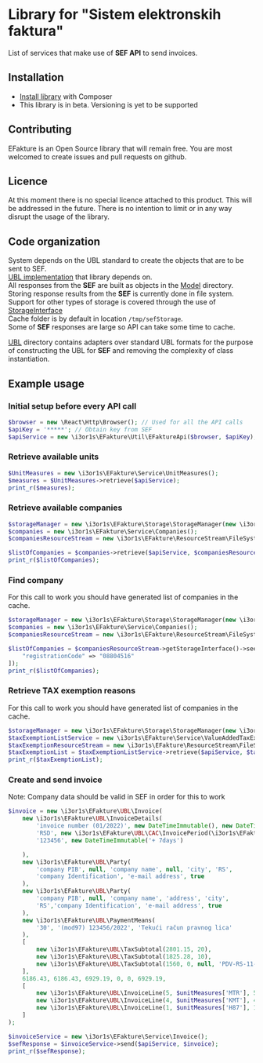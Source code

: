 # Library for "Sistem elektronskih faktura"

List of services that make use of **SEF API** to send invoices.

Installation
------------
* [Install library][1] with Composer
* This library is in beta. Versioning is yet to be supported

Contributing
------------
EFakture is an Open Source library that will remain free.
You are most welcomed to create issues and pull requests on github.

Licence
------------
At this moment there is no special licence attached to this product.
This will be addressed in the future.
There is no intention to limit or in any way disrupt the usage of the library.

Code organization
------------
System depends on the UBL standard to create the objects that are to be sent to SEF.  
[UBL implementation][2] that library depends on.  
All responses from the **SEF** are built as objects in the [Model][3] directory.
Storing response results from the **SEF** is currently done in file system.
Support for other types of storage is covered through the use of [StorageInterface][4]  
Cache folder is by default in location `/tmp/sefStorage`.  
Some of **SEF** responses are large so API can take some time to cache.

[UBL][5] directory contains adapters over standard UBL formats for the purpose of
constructing the UBL for **SEF** and removing the complexity of class instantiation.

Example usage
------------
### Initial setup before every API call
```php
$browser = new \React\Http\Browser(); // Used for all the API calls
$apiKey = '*****'; // Obtain key from SEF
$apiService = new \i3or1s\EFakture\Util\EFaktureApi($browser, $apiKey); // Set of available API calls
```

### Retrieve available units
```php
$UnitMeasures = new \i3or1s\EFakture\Service\UnitMeasures();
$measures = $UnitMeasures->retrieve($apiService);
print_r($measures);
```

### Retrieve available companies
```php
$storageManager = new \i3or1s\EFakture\Storage\StorageManager(new \i3or1s\EFakture\Storage\FileSystemStorage(__DIR__.'/cache'));
$companies = new \i3or1s\EFakture\Service\Companies();
$companiesResourceStream = new \i3or1s\EFakture\ResourceStream\FileSystemResourceStream($storageManager->storage, EFakturaAPIRoutes::GET_ALL_COMPANIES->SEFObject());

$listOfCompanies = $companies->retrieve($apiService, $companiesResourceStream, 0,3);
print_r($listOfCompanies);
```

### Find company
For this call to work you should have generated list of companies in the cache.
```php
$storageManager = new \i3or1s\EFakture\Storage\StorageManager(new \i3or1s\EFakture\Storage\FileSystemStorage(__DIR__.'/cache', true));
$companies = new \i3or1s\EFakture\Service\Companies();
$companiesResourceStream = new \i3or1s\EFakture\ResourceStream\FileSystemResourceStream($storageManager->storage, EFakturaAPIRoutes::GET_ALL_COMPANIES->SEFObject());

$listOfCompanies = $companiesResourceStream->getStorageInterface()->seek(EFakturaAPIRoutes::GET_ALL_COMPANIES->SEFObject(), [
    "registrationCode" => "08804516"
]);
print_r($listOfCompanies);
```

### Retrieve TAX exemption reasons
For this call to work you should have generated list of companies in the cache.
```php
$storageManager = new \i3or1s\EFakture\Storage\StorageManager(new \i3or1s\EFakture\Storage\FileSystemStorage(__DIR__.'/cache'));
$taxExemptionListService = new \i3or1s\EFakture\Service\ValueAddedTaxExemptionReasonList();
$taxExemptionResourceStream = new \i3or1s\EFakture\ResourceStream\FileSystemResourceStream($storageManager->storage, EFakturaAPIRoutes::VALUE_ADDED_TAX_EXEMPTION_LIST->SEFObject());
$taxExemptionList = $taxExemptionListService->retrieve($apiService, $taxExemptionResourceStream, 0,1);
print_r($taxExemptionList);
```

### Create and send invoice
Note: Company data should be valid in SEF in order for this to work
```php
$invoice = new \i3or1s\EFakture\UBL\Invoice(
    new \i3or1s\EFakture\UBL\InvoiceDetails(
        'invoice number (01/2022)', new DateTimeImmutable(), new DateTimeImmutable('+ 7days'), new \i3or1s\EFakture\UBL\CBC\InvoiceTypeCode(\i3or1s\EFakture\UBL\CBC\InvoiceTypeCode::COMMERCIAL_INVOICE),
        'RSD', new \i3or1s\EFakture\UBL\CAC\InvoicePeriod(\i3or1s\EFakture\UBL\CAC\InvoicePeriod::DELIVERY_ACTUAL_DATE),
        '123456', new DateTimeImmutable('+ 7days')

    ),
    new \i3or1s\EFakture\UBL\Party(
        'company PIB', null, 'company name', null, 'city', 'RS',
        'company Identification', 'e-mail address', true
    ),
    new \i3or1s\EFakture\UBL\Party(
        'company PIB', null, 'company name', 'address', 'city',
        'RS','company Identification', 'e-mail address', true
    ),
    new \i3or1s\EFakture\UBL\PaymentMeans(
        '30', '(mod97) 123456/2022', 'Tekući račun pravnog lica'
    ),
    [
        new \i3or1s\EFakture\UBL\TaxSubtotal(2801.15, 20),
        new \i3or1s\EFakture\UBL\TaxSubtotal(1825.28, 10),
        new \i3or1s\EFakture\UBL\TaxSubtotal(1560, 0, null, 'PDV-RS-11-1-4'),
    ],
    6186.43, 6186.43, 6929.19, 0, 0, 6929.19,
    [
        new \i3or1s\EFakture\UBL\InvoiceLine(5, $unitMeasures['MTR'], 560.23, 'test item 1', 20, 1),
        new \i3or1s\EFakture\UBL\InvoiceLine(4, $unitMeasures['KMT'], 456.32, 'test item 2', 10, 2),
        new \i3or1s\EFakture\UBL\InvoiceLine(1, $unitMeasures['H87'], 1560, 'test item 3', 0, 3),
    ]
);

$invoiceService = new \i3or1s\EFakture\Service\Invoice();
$sefResponse = $invoiceService->send($apiService, $invoice);
print_r($sefResponse);
```

[1]: https://github.com/i3or1s/EFakture
[2]: https://github.com/i3or1s/UBL
[3]: https://github.com/i3or1s/EFakture/tree/main/src/Model
[4]: https://github.com/i3or1s/EFakture/tree/main/src/Storage/StorageInterface.php
[5]: https://github.com/i3or1s/EFakture/tree/main/src/UBL